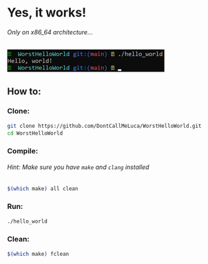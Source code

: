 # Yes, it works!
###### _Only on x86_64 architecture..._
![Screenshot](./screenshot.png)

## How to:
### Clone:
```sh
git clone https://github.com/DontCallMeLuca/WorstHelloWorld.git
cd WorstHelloWorld
```

### Compile:

###### Hint: Make sure you have `make` and `clang` installed
```sh
$(which make) all clean
```

### Run:
```sh
./hello_world
```

### Clean:
```sh
$(which make) fclean
```
